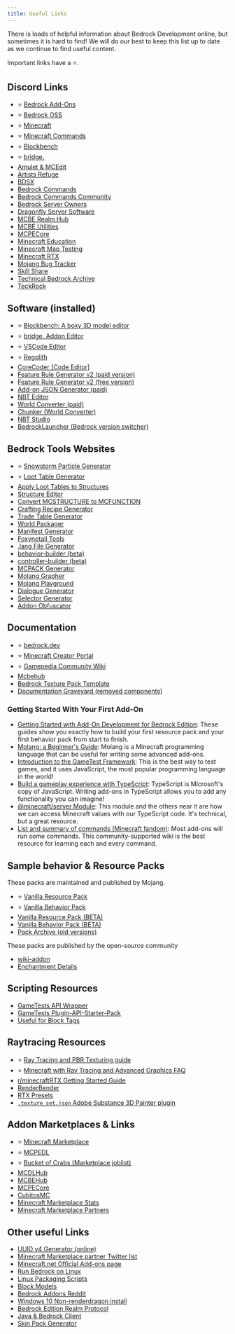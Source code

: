 ```yaml
---
title: Useful Links
---
```


There is loads of helpful information about Bedrock Development online, but sometimes it is hard to find! We will do our best to keep this list up to date as we continue to find useful content.

Important links have a ⭐.

## Discord Links

-   ⭐ [Bedrock Add-Ons](https://discord.gg/46JUdQb)
-   ⭐ [Bedrock OSS](https://discord.gg/XjV87YN)
-   ⭐ [Minecraft](https://discord.gg/minecraft)
-   ⭐ [Minecraft Commands](https://discord.gg/QAFXFtZ)
-   ⭐ [Blockbench](http://discord.gg/fZQbxbg)
-   ⭐ [bridge.](https://discord.gg/NxKuWuA)
-   [Amulet & MCEdit](https://discord.gg/dSnwqQf)
-   [Artists Refuge](https://discord.gg/aVXbPCdRr3)
-   [BDSX](https://discord.gg/8UhbaDwFMh)
-   [Bedrock Commands](https://discord.gg/vV29d6rJcj)
-   [Bedrock Commands Community](https://discord.gg/SYstTYx5G5)
-   [Bedrock Server Owners](https://discord.com/invite/Dsq9Ajdj2c)
-   [Dragonfly Server Software](https://discord.gg/U4kFWHhTNR)
-   [MCBE Realm Hub](https://discord.gg/pCkYPvSGC8)
-   [MCBE Utilities](https://discord.gg/9S4aKh684W)
-   [MCPECore](https://discord.com/invite/N3e6exUQGs)
-   [Minecraft Education](https://discord.gg/7fSQBdx)
-   [Minecraft Map Testing](https://discord.gg/QRE99eS)
-   [Minecraft RTX](http://discord.gg/vNWc3Hh)
-   [Mojang Bug Tracker](https://discord.gg/rpCyfKV)
-   [Skill Share](https://discord.gg/sZ7fkcN)
-   [Technical Bedrock Archive](https://discord.gg/bCckkKpRFh)
-   [TeckRock](https://discord.gg/BNjvWgX)

## Software (installed)

-   ⭐ [Blockbench: A boxy 3D model editor](https://blockbench.net/)
-   ⭐ [bridge. Addon Editor](https://bridge-core.github.io/)
-   ⭐ [VSCode Editor](https://code.visualstudio.com/)
-   ⭐ [Regolith](https://github.com/Bedrock-OSS/regolith)
-   [CoreCoder [Code Editor]](https://hanprog.itch.io/core-coder)
-   [Feature Rule Generator v2 (paid version)](https://machine-builder.itch.io/frg-v2)
-   [Feature Rule Generator v2 (free version)](https://drive.google.com/file/d/1rwQTtzgpWiqCS9ecO_j-qcxjdQvWSXgi/view)
-   [Add-on JSON Generator (paid)](https://kaifireborn.itch.io/add-on-json-generator)
-   [NBT Editor](https://www.universalminecrafteditor.com/)
-   [World Converter (paid)](https://www.universalminecraftconverter.com/download)
-   [Chunker (World Converter)](https://chunker.app/)
-   [NBT Studio](https://github.com/tryashtar/nbt-studio)
-   [BedrockLauncher (Bedrock version switcher)](https://bedrocklauncher.github.io/)

## Bedrock Tools Websites

-   ⭐ [Snowstorm Particle Generator](https://jannisx11.github.io/snowstorm/)
-   ⭐ [Loot Table Generator](https://bedrock-oss.github.io/bedrock-loot-gen/)
-   [Apply Loot Tables to Structures](https://mcbe-essentials.github.io/structure-editor/loot-tabler)
-   [Structure Editor](https://mcbe-essentials.github.io/structure-editor/)
-   [Convert MCSTRUCTURE to MCFUNCTION](https://mcbe-essentials.github.io/structure-to-function/)
-   [Crafting Recipe Generator](https://crafting.thedestruc7i0n.ca/)
-   [Trade Table Generator](https://mcbe-essentials.github.io/trade-table-editor/)
-   [World Packager](https://mcbe-essentials.github.io/world-packager/)
-   [Manifest Generator](https://bedrock-manifest.web.app/)
-   [Foxynotail Tools](https://www.foxynotail.com/tools/)
-   [.lang File Generator](https://solveddev.github.io/AnyLanguage/)
-   [behavior-builder (beta)](https://stirante.com/behavior/index.html)
-   [controller-builder (beta)](https://stirante.com/controller/index.html)
-   [MCPACK Generator](https://mcbe-essentials.github.io/instant-pack/)
-   [Molang Grapher](https://jannisx11.github.io/molang-grapher/)
-   [Molang Playground](https://bridge-core.github.io/molang-playground/)
-   [Dialogue Generator](https://mcbe-essentials.github.io/dialogue-editor/)
-   [Selector Generator](https://mcbe-essentials.github.io/selector-generator/)
-   [Addon Obfuscator](https://tools.pixelpoly.co/obfuscator)

## Documentation

-   ⭐ [bedrock.dev](https://bedrock.dev/)
-   ⭐ [Minecraft Creator Portal](https://docs.microsoft.com/en-us/minecraft/creator/)
-   ⭐ [Gamepedia Community Wiki](https://minecraft.gamepedia.com)
-   [Mcbehub](https://mcbehub.com/category/realmdocs)
-   [Bedrock Texture Pack Template](https://github.com/Brennian/BedrockTexturesTemplate)
-   [Documentation Graveyard (removed components)](https://gist.github.com/destruc7i0n/ea1a6a7f97f0986d9326c58246f96fa3)

### Getting Started With Your First Add-On

- [Getting Started with Add-On Development for Bedrock Edition](https://learn.microsoft.com/en-us/minecraft/creator/documents/gettingstarted): These guides show you exactly how to build your first resource pack and your first behavior pack from start to finish.
- [Molang: a Beginner's Guide](https://learn.microsoft.com/en-us/minecraft/creator/documents/molangbeginnersguide): Molang is a Minecraft programming language that can be useful for writing some advanced add-ons.
- [Introduction to the GameTest Framework](https://learn.microsoft.com/en-us/minecraft/creator/documents/gametestgettingstarted): This is the best way to test games, and it uses JavaScript, the most popular programming language in the world!
- [Build a gameplay experience with TypeScript](https://learn.microsoft.com/en-us/minecraft/creator/documents/scriptinggettingstarted): TypeScript is Microsoft's copy of JavaScript. Writing add-ons in TypeScript allows you to add any functionality you can imagine!
- [@minecraft/server Module](https://learn.microsoft.com/en-us/minecraft/creator/scriptapi/mojang-minecraft/mojang-minecraft): This module and the others near it are how we can access Minecraft values with our TypeScript code. It's technical, but a great resource.
- [List and summary of commands (Minecraft fandom)](https://minecraft.fandom.com/wiki/Commands#List_and_summary_of_commands): Most add-ons will run some commands. This community-supported wiki is the best resource for learning each and every command.

## Sample behavior & Resource Packs

These packs are maintained and published by Mojang.

-   ⭐ [Vanilla Resource Pack](https://aka.ms/resourcepacktemplate)
-   ⭐ [Vanilla Behavior Pack](https://aka.ms/behaviorpacktemplate)
-   [Vanilla Resource Pack (BETA)](https://aka.ms/MinecraftBetaResources)
-   [Vanilla Behavior Pack (BETA)](https://aka.ms/MinecraftBetaBehaviors)
-   [Pack Archive (old versions)](https://bedrock.dev/packs)

These packs are published by the open-source community

-   [wiki-addon](https://github.com/Bedrock-OSS/wiki-addon)
-   [Enchantment Details](https://github.com/supercam19/EnchantmentDetails)

## Scripting Resources

-   [GameTests API Wrapper](https://github.com/notbeer/Framework-Wrapper)
-   [GameTests Plugin-API-Starter-Pack](https://github.com/MajestikButter/Plugin-API-Starter-Pack)
-   [Useful for Block Tags](https://mcpedl.com/debug-stick-addon-1/)

## Raytracing Resources
-  ⭐ [Ray Tracing and PBR Texturing guide](https://docs.microsoft.com/en-us/minecraft/creator/documents/rtxgettingstarted)
-  ⭐ [Minecraft with Ray Tracing and Advanced Graphics FAQ](https://help.minecraft.net/hc/en-us/articles/4408865164173-Minecraft-with-Ray-Tracing-and-Advanced-Graphics-FAQ)
- [r/minecraftRTX Getting Started Guide](https://www.reddit.com/r/minecraftRTX/comments/iq3lkl/getting_startedhelpful_guidesresource_packs/)
- [RenderBender](https://github.com/SpeedyCodes/RenderBender)
- [RTX Presets](https://discord.com/channels/691547840463241267/919021996271108108)
- [`.texture_set.json` Adobe Substance 3D Painter plugin](https://github.com/jasonjgardner/painter-plugin-texture-set-json)

## Addon Marketplaces & Links

-   ⭐ [Minecraft Marketplace](https://www.minecraft.net/en-us/catalog)
-   ⭐ [MCPEDL](http://mcpedl.com/?cookie_check=1)
-   ⭐ [Bucket of Crabs (Marketplace joblist)](https://www.bucketofcrabs.net/)
-   [MCDLHub](https://mcdlhub.com/)
-   [MCBEHub](https://mcbehub.com/)
-   [MCPECore](https://mcpecore.com/)
-   [CubitosMC](https://www.cubitosmc.com/)
-   [Minecraft Marketplace Stats](https://mcmarketstats.miste.fr/globalStats/)
-   [Minecraft Marketplace Partners](https://www.playthismap.com/partners)

## Other useful Links

-   [UUID v4 Generator (online)](https://www.uuidgenerator.net/version4)
-   [Minecraft Marketplace partner Twitter list](https://twitter.com/i/lists/1191945551853629442?s=09)
-   [Minecraft.net Official Add-ons page](https://www.minecraft.net/en-us/addons)
-   [Run Bedrock on Linux](https://github.com/Element-0/ElementZero)
-   [Linux Packaging Scripts](https://github.com/ChristopherHX/linux-packaging-scripts)
-   [Block Models](https://blockmodels.com/)
-   [Bedrock Addons Reddit](https://www.reddit.com/r/BedrockAddons/)
-   [Windows 10 Non-renderdragon install](https://support.playhive.com/windows-10-installing-non-renderdragon-clients/)
-   [Bedrock Edition Realm Protocol](https://github.com/NobUwU/BeRP)
-   [Java & Bedrock Client](https://github.com/kennyvv/Alex)
-   [Skin Pack Generator](https://github.com/MedicalJewel105/bedrock-skin-pack-generator)
